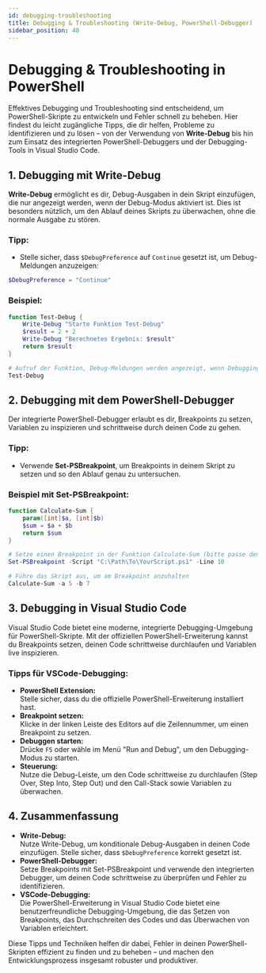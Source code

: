 ```yaml
---
id: debugging-troubleshooting
title: Debugging & Troubleshooting (Write-Debug, PowerShell-Debugger)
sidebar_position: 40
---
```


# Debugging & Troubleshooting in PowerShell

Effektives Debugging und Troubleshooting sind entscheidend, um PowerShell-Skripte zu entwickeln und Fehler schnell zu beheben. Hier findest du leicht zugängliche Tipps, die dir helfen, Probleme zu identifizieren und zu lösen – von der Verwendung von **Write-Debug** bis hin zum Einsatz des integrierten PowerShell-Debuggers und der Debugging-Tools in Visual Studio Code.


## 1. Debugging mit Write-Debug

**Write-Debug** ermöglicht es dir, Debug-Ausgaben in dein Skript einzufügen, die nur angezeigt werden, wenn der Debug-Modus aktiviert ist. Dies ist besonders nützlich, um den Ablauf deines Skripts zu überwachen, ohne die normale Ausgabe zu stören.

### Tipp:
- Stelle sicher, dass `$DebugPreference` auf `Continue` gesetzt ist, um Debug-Meldungen anzuzeigen:

```powershell
$DebugPreference = "Continue"
```

### Beispiel:

```powershell
function Test-Debug {
    Write-Debug "Starte Funktion Test-Debug"
    $result = 2 + 2
    Write-Debug "Berechnetes Ergebnis: $result"
    return $result
}

# Aufruf der Funktion, Debug-Meldungen werden angezeigt, wenn Debugging aktiviert ist
Test-Debug
```

## 2. Debugging mit dem PowerShell-Debugger

Der integrierte PowerShell-Debugger erlaubt es dir, Breakpoints zu setzen, Variablen zu inspizieren und schrittweise durch deinen Code zu gehen.

### Tipp:
- Verwende **Set-PSBreakpoint**, um Breakpoints in deinem Skript zu setzen und so den Ablauf genau zu untersuchen.

### Beispiel mit Set-PSBreakpoint:

```powershell
function Calculate-Sum {
    param([int]$a, [int]$b)
    $sum = $a + $b
    return $sum
}

# Setze einen Breakpoint in der Funktion Calculate-Sum (bitte passe den Pfad und die Zeilennummer an)
Set-PSBreakpoint -Script "C:\Path\To\YourScript.ps1" -Line 10

# Führe das Skript aus, um am Breakpoint anzuhalten
Calculate-Sum -a 5 -b 7
```

## 3. Debugging in Visual Studio Code

Visual Studio Code bietet eine moderne, integrierte Debugging-Umgebung für PowerShell-Skripte. Mit der offiziellen PowerShell-Erweiterung kannst du Breakpoints setzen, deinen Code schrittweise durchlaufen und Variablen live inspizieren.

### Tipps für VSCode-Debugging:
- **PowerShell Extension:**  
  Stelle sicher, dass du die offizielle PowerShell-Erweiterung installiert hast.
- **Breakpoint setzen:**  
  Klicke in der linken Leiste des Editors auf die Zeilennummer, um einen Breakpoint zu setzen.
- **Debuggen starten:**  
  Drücke `F5` oder wähle im Menü "Run and Debug", um den Debugging-Modus zu starten.
- **Steuerung:**  
  Nutze die Debug-Leiste, um den Code schrittweise zu durchlaufen (Step Over, Step Into, Step Out) und den Call-Stack sowie Variablen zu überwachen.

## 4. Zusammenfassung

- **Write-Debug:**  
  Nutze Write-Debug, um konditionale Debug-Ausgaben in deinen Code einzufügen. Stelle sicher, dass `$DebugPreference` korrekt gesetzt ist.
- **PowerShell-Debugger:**  
  Setze Breakpoints mit Set-PSBreakpoint und verwende den integrierten Debugger, um deinen Code schrittweise zu überprüfen und Fehler zu identifizieren.
- **VSCode-Debugging:**  
  Die PowerShell-Erweiterung in Visual Studio Code bietet eine benutzerfreundliche Debugging-Umgebung, die das Setzen von Breakpoints, das Durchschreiten des Codes und das Überwachen von Variablen erleichtert.

Diese Tipps und Techniken helfen dir dabei, Fehler in deinen PowerShell-Skripten effizient zu finden und zu beheben – und machen den Entwicklungsprozess insgesamt robuster und produktiver.

